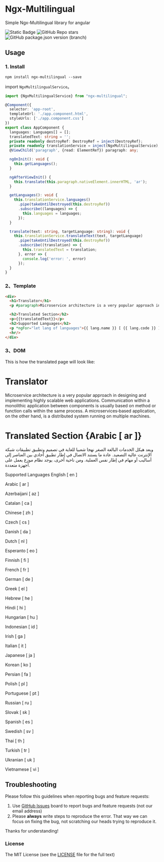 # Ngx-Multilingual

Simple Ngx-Multilingual library for angular

![Static Badge](https://img.shields.io/badge/build-passing-brightgreen)
![GitHub Repo stars](https://img.shields.io/github/stars/raju/ngx-multilingual)
![GitHub package.json version (branch)](https://img.shields.io/github/package-json/v/raju/ngx-multilingual/main)

## Usage

### 1. Install

```
npm install ngx-multilingual --save
```

import `NgxMultilingualService`。

```typescript
import {NgxMultilingualService} from "ngx-multilingual";

@Component({
  selector: 'app-root',
  templateUrl: './app.component.html',
  styleUrls: ['./app.component.css']
})
export class AppComponent {
  languages: Languages[] = [];
  translatedText: string = '';
  private readonly destroyRef: DestroyRef = inject(DestroyRef);
  private readonly translationService = inject(NgxMultilingualService);
  @ViewChild('paragraph', {read: ElementRef}) paragraph: any;

  ngOnInit(): void {
    this.getLanguages();
  }

  ngAfterViewInit() {
    this.translate(this.paragraph.nativeElement.innerHTML, 'ar');
  }

  getLanguages(): void {
    this.translationService.languages()
      .pipe(takeUntilDestroyed(this.destroyRef))
      .subscribe((languages) => {
        this.languages = languages;
      });
  }

  translate(text: string, targetLanguage: string): void {
    this.translationService.translateText(text, targetLanguage)
      .pipe(takeUntilDestroyed(this.destroyRef))
      .subscribe((translation) => {
        this.translatedText = translation;
      }, error => {
        console.log('error: ', error)
      });
  }
}
```

### 2、Template

```html
<div>
  <h1>Translator</h1>
  <p #paragraph>Microservice architecture is a very popular approach in designing and implementing highly scalable web applications. Communication within a monolithic application between components is usually based on method or function calls within the same process. A microservices‑based application, on the other hand, is a distributed system running on multiple machines.</p>

  <h2>Translated Section</h2>
  <p>{{translatedText}}</p>
  <h2>Supported Languages</h2>
  <p *ngFor="let lang of languages">{{ lang.name }} [ {{ lang.code }} ]</p>
  <hr/>
</div>
```

### 3、DOM
This is how the translated page will look like:
# Translator 
Microservice architecture is a very popular approach in designing and implementing highly scalable web applications. Communication within a monolithic application between components is usually based on method or function calls within the same process. A microservices‑based application, on the other hand, is a distributed system running on multiple machines.

# Translated Section {Arabic [ ar ]}
ويعد هيكل الخدمات البالغة الصغر نهجا شعبيا للغاية في تصميم وتطبيق تطبيقات شبكة الإنترنت عالية التصعيد. عادة ما يستند الاتصال في إطار تطبيق أحادي بين العناصر إلى أساليب أو مهام في إطار نفس العملية. ومن ناحية أخرى، يوجد نظام موزع يعمل على أجهزة متعددة.

Supported Languages
English [ en ]

Arabic [ ar ]

Azerbaijani [ az ]

Catalan [ ca ]

Chinese [ zh ]

Czech [ cs ]

Danish [ da ]

Dutch [ nl ]

Esperanto [ eo ]

Finnish [ fi ]

French [ fr ]

German [ de ]

Greek [ el ]

Hebrew [ he ]

Hindi [ hi ]

Hungarian [ hu ]

Indonesian [ id ]

Irish [ ga ]

Italian [ it ]

Japanese [ ja ]

Korean [ ko ]

Persian [ fa ]

Polish [ pl ]

Portuguese [ pt ]

Russian [ ru ]

Slovak [ sk ]

Spanish [ es ]

Swedish [ sv ]

Thai [ th ]

Turkish [ tr ]

Ukranian [ uk ]

Vietnamese [ vi ]



## Troubleshooting

Please follow this guidelines when reporting bugs and feature requests:

1. Use [GitHub Issues](https://github.com/raju/ngx-multilingual/issues) board to report bugs and feature requests (not our email address)
2. Please **always** write steps to reproduce the error. That way we can focus on fixing the bug, not scratching our heads trying to reproduce it.

Thanks for understanding!

### License

The MIT License (see the [LICENSE](https://github.com/raju/ngx-multilingual/blob/main/LICENSE) file for the full text)
